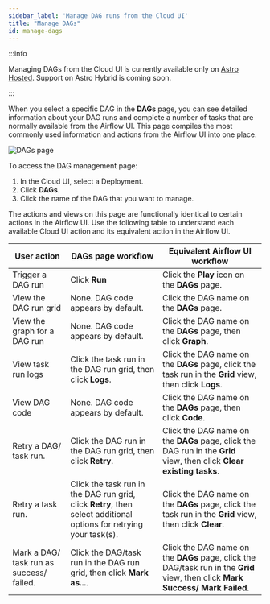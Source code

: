 ```yaml
---
sidebar_label: 'Manage DAG runs from the Cloud UI'
title: "Manage DAGs"
id: manage-dags
---
```


:::info

Managing DAGs from the Cloud UI is currently available only on [Astro Hosted](astro-overview.md). Support on Astro Hybrid is coming soon.

:::

When you select a specific DAG in the **DAGs** page, you can see detailed information about your DAG runs and complete a number of tasks that are normally available from the Airflow UI. This page compiles the most commonly used information and actions from the Airflow UI into one place.

![DAGs page](/img/docs/DAGs-overview.png)

To access the DAG management page:

1. In the Cloud UI, select a Deployment.
2. Click **DAGs**.
3. Click the name of the DAG that you want to manage.

The actions and views on this page are functionally identical to certain actions in the Airflow UI. Use the following table to understand each available Cloud UI action and its equivalent action in the Airflow UI. 

| User action                              | **DAGs** page workflow                                                 | Equivalent Airflow UI workflow                                                                                                  |
| ---------------------------------------- | ---------------------------------------------------------------------- | ------------------------------------------------------------------------------------------------------------------------------- |
| Trigger a DAG run                        | Click **Run**                                                          | Click the **Play** icon on the **DAGs** page.                                                                                   |
| View the DAG run grid                    | None. DAG code appears by default.                                     | Click the DAG name on the **DAGs** page.                                                                                        |
| View the graph for a DAG run                   | None. DAG code appears by default.                                     | Click the DAG name on the **DAGs** page, then click **Graph**.                                                                                        |
| View task run logs                       | Click the task run in the DAG run grid, then click **Logs**.                                | Click the DAG name on the **DAGs** page, click the task run in the **Grid** view, then click **Logs**.                          |
| View DAG code                            | None. DAG code appears by default.                                     | Click the DAG name on the **DAGs** page, then click **Code**.                                                                   |
| Retry a DAG/ task run.                   | Click the DAG run in the DAG run grid, then click **Retry**.      | Click the DAG name on the **DAGs** page, click the DAG run in the **Grid** view, then click **Clear existing tasks**.      |
| Retry a task run.                   | Click the task run in the DAG run grid, click **Retry**, then select additional options for retrying your task(s).   | Click the DAG name on the **DAGs** page, click the task run in the **Grid** view, then click **Clear**.      |
| Mark a DAG/ task run as success/ failed. | Click the DAG/task run in the DAG run grid, then click **Mark as...**. | Click the DAG name on the **DAGs** page, click the DAG/task run in the **Grid** view, then click **Mark Success/ Mark Failed**. |


